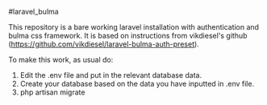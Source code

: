 #laravel_bulma

This repository is a bare working laravel installation with authentication and bulma css framework. It is based on instructions from vikdiesel's github (https://github.com/vikdiesel/laravel-bulma-auth-preset).

To make this work, as usual do:
1. Edit the .env file and put in the relevant database data.
2. Create your database based on the data you have inputted in .env file.
3. php artisan migrate
